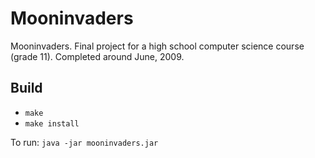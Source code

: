 # Mooninvaders

Mooninvaders. Final project for a high school computer science course (grade 11). Completed around June, 2009.

## Build
- `make`
- `make install`

To run:
`java -jar mooninvaders.jar`

